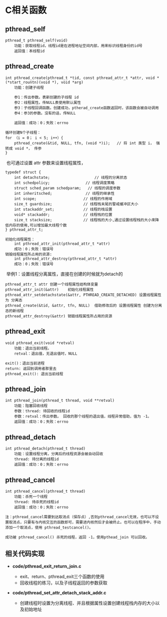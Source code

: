 # **C相关函数**

## **pthread_self**

	pthread_t pthread_self(void)
		功能：获取线程id，线程id是在进程地址空间内部，用来标识线程身份的id号
		返回值：本线程id

## **pthread_create**


	int pthread_create(pthread_t *tid, const pthread_attr_t *attr, void *(*start_rountn)(void *), void *arg)
		功能：创建子线程
	
		参1：传出参数。表新创建的子线程 id
		参2：线程属性。传NULL表使用默认属性
		参3：子线程回调函数。创建成功，ptherad_create函数返回时，该函数会被自动调用
		参4：参3的参数。没有的话，传NULL
	
		返回值：成功：0；失败：errno
	
	循环创建N个子线程：
	for （i = 0； i < 5; i++）{
	    pthread_create(&tid, NULL, tfn, (void *)i);   // 将 int 类型 i， 强转成 void *， 传参
	}

​	也可通过设置 attr 参数来设置线程属性，

```
typedef struct { 
    int detachstate;					// 线程的分离状态
    int schedpolicy;				// 线程调度策略
    struct sched_param schedparam;	 // 线程的调度参数
    int inheritsched;			    // 线程的继承性
    int scope; 					   // 线程的作用域
    size_t guardsize; 			   // 线程栈末尾的警戒缓冲区大小
    int stackaddr_set; 			   // 线程的栈设置
    void* stackaddr; 			   // 线程栈的位置
    size_t stacksize; 			   // 线程栈的大小,通过设置线程栈的大小来降低内存的使用,可以增加最大线程个数
} pthread_attr_t;

初始化线程属性：
	int pthread_attr_init(pthread_attr_t *attr)
	成功：0；失败：错误号
销毁线程属性所占用的资源:
	int pthread_attr_destroy(pthread_attr_t *attr)
	成功：0；失败：错误号	
```

​	举例1：设置线程分离属性，直接在创建的时候就为detach的

````
pthread_attr_t attr	创建一个线程属性结构体变量
pthread_attr_init(&attr)	初始化线程属性
pthread_attr_setdetachstate(&attr, PTHREAD_CREATE_DETACHED)	设置线程属性为 分离态
pthread_create(&tid, &attr, tfn, NULL)	借助修改后的 设置线程属性 创建为分离态的新线程
pthread_attr_destroy(&attr)	销毁线程属性所占用的资源
````

## **pthread_exit**


	void pthread_exit(void *retval)
		功能：退出当前线程。
		retval：退出值，无退出值时，NULL
	
	exit()：退出当前进程
	return: 返回到调用者那里去
	pthread_exit(): 退出当前线程

## **pthread_join**


	int pthread_join(pthread_t thread, void **retval)
		功能：阻塞回收线程
		参数：thread: 待回收的线程id
		参数：retval：传出参数。 回收的那个线程的退出值，线程异常借助，值为 -1。
		返回值：成功：0；失败：errno

## **pthread_detach**

	int pthread_detach(pthread_t thread)
		功能：设置线程分离，分离后的线程资源会被自动回收
		thread: 待分离的线程id
		返回值：成功：0；失败：errno	

## 	**pthread_cancel**

	int pthread_cancel(pthread_t thread)
		功能：杀死一个线程
		thread: 待杀死的线程id
		返回值：成功：0；失败：errno
		
	注：pthread_cancel需要到达取消点（保存点）,否则pthread_cancel无效，也可以不设置取消点，只要有与内核交互的函数即可，需要进内核然后才会被终止。也可以在程序中，手动添加一个取消点，使用 pthread_testcancel()。
	
	成功被 pthread_cancel() 杀死的线程，返回 -1，使用pthead_join 可以回收。



## **相关代码实现**

- **code/pthread_exit_return_join.c**
  - exit、return、pthread_exit三个函数的使用
  - 回收线程的练习，以及子线程返回的参数获取

- **code/pthread_set_attr_detach_stack_addr.c**
  - 创建线程时设置为分离线程、并且根据属性设置创建线程栈内存的大小以及初始地址


